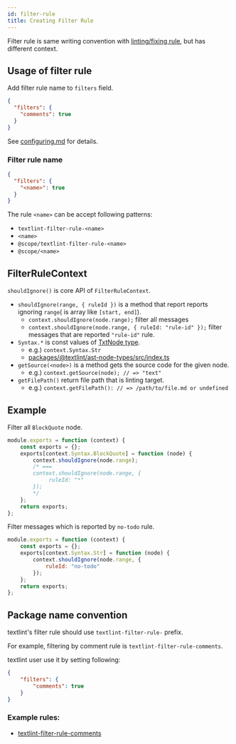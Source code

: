 ```yaml
---
id: filter-rule
title: Creating Filter Rule
---
```


Filter rule is same writing convention with [linting/fixing rule](./rule.md), but has different context.

## Usage of filter rule

Add filter rule name to `filters` field.

```json
{
  "filters": {
    "comments": true
  }
}
```

See [configuring.md](./configuring.md) for details.

### Filter rule name

```json
{
  "filters": {
    "<name>": true
  }
}
```

The rule `<name>` can be accept following patterns:

- `textlint-filter-rule-<name>`
- `<name>`
- `@scope/textlint-filter-rule-<name>`
- `@scope/<name>`

## FilterRuleContext

`shouldIgnore()` is core API of `FilterRuleContext`.

- `shouldIgnore(range, { ruleId })` is a method that report reports ignoring `range`( is array like `[start, end]`).
    - `context.shouldIgnore(node.range);` filter all messages 
    - `context.shouldIgnore(node.range, { ruleId: "rule-id" });` filter messages that are reported `"rule-id"` rule. 
- `Syntax.*` is const values of [TxtNode type](./txtnode.md).
    - e.g.) `context.Syntax.Str`
    - [packages/@textlint/ast-node-types/src/index.ts](https://github.com/textlint/textlint/blob/master/packages/%40textlint/ast-node-types/src/index.ts)
- `getSource(<node>)`  is a method gets the source code for the given node.
    - e.g.) `context.getSource(node); // => "text"`
- `getFilePath()` return file path that is linting target.
    - e.g.) `context.getFilePath(): // => /path/to/file.md or undefined` 


## Example

Filter all `BlockQuote` node.

```js
module.exports = function (context) {
    const exports = {};
    exports[context.Syntax.BlockQuote] = function (node) {
        context.shouldIgnore(node.range);
        /* === 
        context.shouldIgnore(node.range, {
             ruleId: "*"
        });
        */
    };
    return exports;
};
```

Filter messages which is reported by `no-todo` rule.

```js
module.exports = function (context) {
    const exports = {};
    exports[context.Syntax.Str] = function (node) {
        context.shouldIgnore(node.range, {
            ruleId: "no-todo"
        });
    };
    return exports;
};
```

## Package name convention

textlint's filter rule should use `textlint-filter-rule-` prefix.

For example, filtering by comment rule is `textlint-filter-rule-comments`.

textlint user use it by setting following:

```json
{
    "filters": {
        "comments": true
    }
}
```

### Example rules:

- [textlint-filter-rule-comments](https://github.com/textlint/textlint-filter-rule-comments "textlint-filter-rule-comments")
